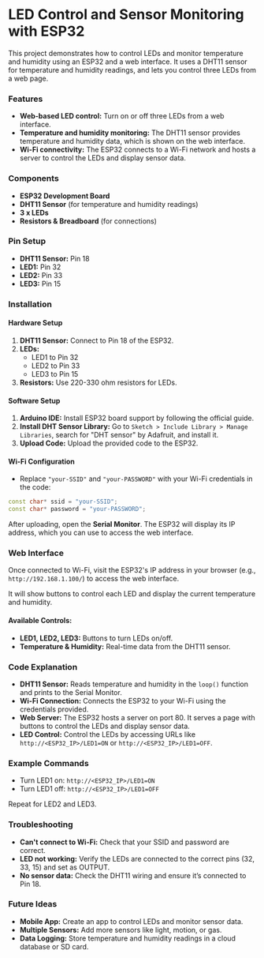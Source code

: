 # LED Control and Sensor Monitoring with ESP32

This project demonstrates how to control LEDs and monitor temperature and humidity using an ESP32 and a web interface. It uses a DHT11 sensor for temperature and humidity readings, and lets you control three LEDs from a web page.

### Features
- **Web-based LED control:** Turn on or off three LEDs from a web interface.
- **Temperature and humidity monitoring:** The DHT11 sensor provides temperature and humidity data, which is shown on the web interface.
- **Wi-Fi connectivity:** The ESP32 connects to a Wi-Fi network and hosts a server to control the LEDs and display sensor data.

### Components
- **ESP32 Development Board**
- **DHT11 Sensor** (for temperature and humidity readings)
- **3 x LEDs**
- **Resistors & Breadboard** (for connections)

### Pin Setup
- **DHT11 Sensor:** Pin 18
- **LED1:** Pin 32
- **LED2:** Pin 33
- **LED3:** Pin 15

### Installation

#### Hardware Setup
1. **DHT11 Sensor:** Connect to Pin 18 of the ESP32.
2. **LEDs:** 
   - LED1 to Pin 32
   - LED2 to Pin 33
   - LED3 to Pin 15
3. **Resistors:** Use 220-330 ohm resistors for LEDs.

#### Software Setup
1. **Arduino IDE:** Install ESP32 board support by following the official guide.
2. **Install DHT Sensor Library:** Go to `Sketch > Include Library > Manage Libraries`, search for "DHT sensor" by Adafruit, and install it.
3. **Upload Code:** Upload the provided code to the ESP32.

#### Wi-Fi Configuration
- Replace `"your-SSID"` and `"your-PASSWORD"` with your Wi-Fi credentials in the code:

```cpp
const char* ssid = "your-SSID";
const char* password = "your-PASSWORD";
```

After uploading, open the **Serial Monitor**. The ESP32 will display its IP address, which you can use to access the web interface.

### Web Interface
Once connected to Wi-Fi, visit the ESP32's IP address in your browser (e.g., `http://192.168.1.100/`) to access the web interface.

It will show buttons to control each LED and display the current temperature and humidity.

#### Available Controls:
- **LED1, LED2, LED3:** Buttons to turn LEDs on/off.
- **Temperature & Humidity:** Real-time data from the DHT11 sensor.

### Code Explanation
- **DHT11 Sensor:** Reads temperature and humidity in the `loop()` function and prints to the Serial Monitor.
- **Wi-Fi Connection:** Connects the ESP32 to your Wi-Fi using the credentials provided.
- **Web Server:** The ESP32 hosts a server on port 80. It serves a page with buttons to control the LEDs and display sensor data.
- **LED Control:** Control the LEDs by accessing URLs like `http://<ESP32_IP>/LED1=ON` or `http://<ESP32_IP>/LED1=OFF`.

### Example Commands
- Turn LED1 on: `http://<ESP32_IP>/LED1=ON`
- Turn LED1 off: `http://<ESP32_IP>/LED1=OFF`

Repeat for LED2 and LED3.

### Troubleshooting
- **Can't connect to Wi-Fi:** Check that your SSID and password are correct.
- **LED not working:** Verify the LEDs are connected to the correct pins (32, 33, 15) and set as OUTPUT.
- **No sensor data:** Check the DHT11 wiring and ensure it’s connected to Pin 18.

### Future Ideas
- **Mobile App:** Create an app to control LEDs and monitor sensor data.
- **Multiple Sensors:** Add more sensors like light, motion, or gas.
- **Data Logging:** Store temperature and humidity readings in a cloud database or SD card.
